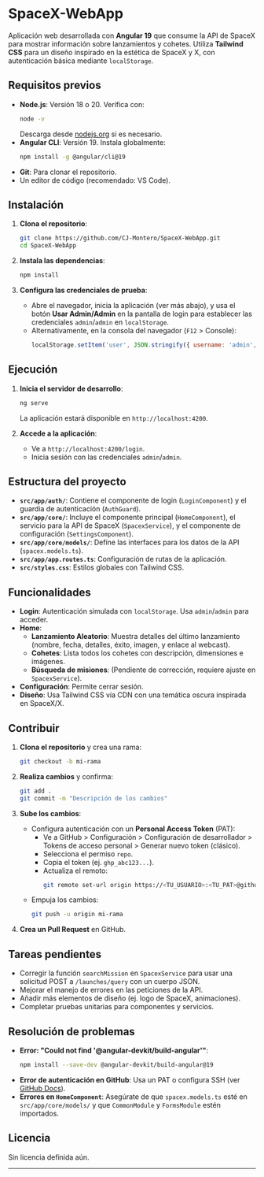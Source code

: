 # SpaceX-WebApp

Aplicación web desarrollada con **Angular 19** que consume la API de SpaceX para mostrar información sobre lanzamientos y cohetes. Utiliza **Tailwind CSS** para un diseño inspirado en la estética de SpaceX y X, con autenticación básica mediante `localStorage`.

## Requisitos previos

- **Node.js**: Versión 18 o 20. Verifica con:
  ```bash
  node -v
  ```
  Descarga desde [nodejs.org](https://nodejs.org) si es necesario.
- **Angular CLI**: Versión 19. Instala globalmente:
  ```bash
  npm install -g @angular/cli@19
  ```
- **Git**: Para clonar el repositorio.
- Un editor de código (recomendado: VS Code).

## Instalación

1. **Clona el repositorio**:
   ```bash
   git clone https://github.com/CJ-Montero/SpaceX-WebApp.git
   cd SpaceX-WebApp
   ```

2. **Instala las dependencias**:
   ```bash
   npm install
   ```

3. **Configura las credenciales de prueba**:
   - Abre el navegador, inicia la aplicación (ver más abajo), y usa el botón **Usar Admin/Admin** en la pantalla de login para establecer las credenciales `admin`/`admin` en `localStorage`.
   - Alternativamente, en la consola del navegador (`F12` > Console):
     ```javascript
     localStorage.setItem('user', JSON.stringify({ username: 'admin', password: 'admin' }));
     ```

## Ejecución

1. **Inicia el servidor de desarrollo**:
   ```bash
   ng serve
   ```
   La aplicación estará disponible en `http://localhost:4200`.

2. **Accede a la aplicación**:
   - Ve a `http://localhost:4200/login`.
   - Inicia sesión con las credenciales `admin`/`admin`.

## Estructura del proyecto

- **`src/app/auth/`**: Contiene el componente de login (`LoginComponent`) y el guardia de autenticación (`AuthGuard`).
- **`src/app/core/`**: Incluye el componente principal (`HomeComponent`), el servicio para la API de SpaceX (`SpacexService`), y el componente de configuración (`SettingsComponent`).
- **`src/app/core/models/`**: Define las interfaces para los datos de la API (`spacex.models.ts`).
- **`src/app/app.routes.ts`**: Configuración de rutas de la aplicación.
- **`src/styles.css`**: Estilos globales con Tailwind CSS.

## Funcionalidades

- **Login**: Autenticación simulada con `localStorage`. Usa `admin`/`admin` para acceder.
- **Home**:
  - **Lanzamiento Aleatorio**: Muestra detalles del último lanzamiento (nombre, fecha, detalles, éxito, imagen, y enlace al webcast).
  - **Cohetes**: Lista todos los cohetes con descripción, dimensiones e imágenes.
  - **Búsqueda de misiones**: (Pendiente de corrección, requiere ajuste en `SpacexService`).
- **Configuración**: Permite cerrar sesión.
- **Diseño**: Usa Tailwind CSS vía CDN con una temática oscura inspirada en SpaceX/X.

## Contribuir

1. **Clona el repositorio** y crea una rama:
   ```bash
   git checkout -b mi-rama
   ```

2. **Realiza cambios** y confirma:
   ```bash
   git add .
   git commit -m "Descripción de los cambios"
   ```

3. **Sube los cambios**:
   - Configura autenticación con un **Personal Access Token** (PAT):
     - Ve a GitHub > Configuración > Configuración de desarrollador > Tokens de acceso personal > Generar nuevo token (clásico).
     - Selecciona el permiso `repo`.
     - Copia el token (ej. `ghp_abc123...`).
     - Actualiza el remoto:
       ```bash
       git remote set-url origin https://<TU_USUARIO>:<TU_PAT>@github.com/CJ-Montero/SpaceX-WebApp.git
       ```
   - Empuja los cambios:
     ```bash
     git push -u origin mi-rama
     ```

4. **Crea un Pull Request** en GitHub.

## Tareas pendientes

- Corregir la función `searchMission` en `SpacexService` para usar una solicitud POST a `/launches/query` con un cuerpo JSON.
- Mejorar el manejo de errores en las peticiones de la API.
- Añadir más elementos de diseño (ej. logo de SpaceX, animaciones).
- Completar pruebas unitarias para componentes y servicios.

## Resolución de problemas

- **Error: "Could not find '@angular-devkit/build-angular'"**:
  ```bash
  npm install --save-dev @angular-devkit/build-angular@19
  ```
- **Error de autenticación en GitHub**:
  Usa un PAT o configura SSH (ver [GitHub Docs](https://docs.github.com/es/authentication)).
- **Errores en `HomeComponent`**:
  Asegúrate de que `spacex.models.ts` esté en `src/app/core/models/` y que `CommonModule` y `FormsModule` estén importados.

## Licencia

Sin licencia definida aún.

---

